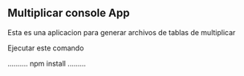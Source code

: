 ## Multiplicar console App
Esta es una aplicacion para generar archivos de tablas de multiplicar

Ejecutar este comando

..........
npm install
.........